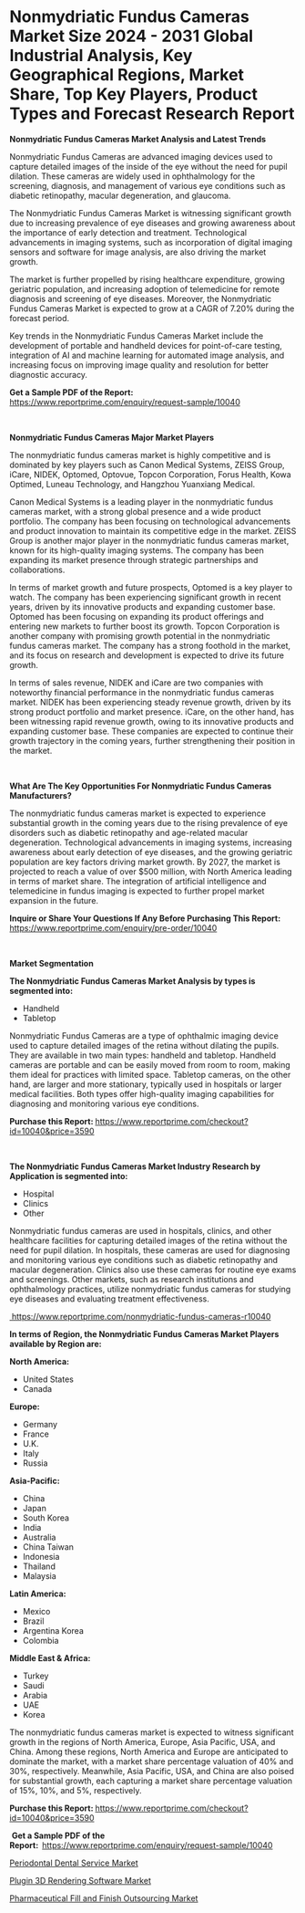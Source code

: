 <p><h1>Nonmydriatic Fundus Cameras Market Size 2024 - 2031 Global Industrial Analysis, Key Geographical Regions, Market Share, Top Key Players, Product Types and Forecast Research Report</h1></p><p><strong>Nonmydriatic Fundus Cameras Market Analysis and Latest Trends</strong></p>
<p><p>Nonmydriatic Fundus Cameras are advanced imaging devices used to capture detailed images of the inside of the eye without the need for pupil dilation. These cameras are widely used in ophthalmology for the screening, diagnosis, and management of various eye conditions such as diabetic retinopathy, macular degeneration, and glaucoma.</p><p>The Nonmydriatic Fundus Cameras Market is witnessing significant growth due to increasing prevalence of eye diseases and growing awareness about the importance of early detection and treatment. Technological advancements in imaging systems, such as incorporation of digital imaging sensors and software for image analysis, are also driving the market growth.</p><p>The market is further propelled by rising healthcare expenditure, growing geriatric population, and increasing adoption of telemedicine for remote diagnosis and screening of eye diseases. Moreover, the Nonmydriatic Fundus Cameras Market is expected to grow at a CAGR of 7.20% during the forecast period.</p><p>Key trends in the Nonmydriatic Fundus Cameras Market include the development of portable and handheld devices for point-of-care testing, integration of AI and machine learning for automated image analysis, and increasing focus on improving image quality and resolution for better diagnostic accuracy.</p></p>
<p><strong>Get a Sample PDF of the Report:&nbsp;</strong> <a href="https://www.reportprime.com/enquiry/request-sample/10040">https://www.reportprime.com/enquiry/request-sample/10040</a></p>
<p>&nbsp;</p>
<p><strong>Nonmydriatic Fundus Cameras Major Market Players</strong></p>
<p><p>The nonmydriatic fundus cameras market is highly competitive and is dominated by key players such as Canon Medical Systems, ZEISS Group, iCare, NIDEK, Optomed, Optovue, Topcon Corporation, Forus Health, Kowa Optimed, Luneau Technology, and Hangzhou Yuanxiang Medical. </p><p>Canon Medical Systems is a leading player in the nonmydriatic fundus cameras market, with a strong global presence and a wide product portfolio. The company has been focusing on technological advancements and product innovation to maintain its competitive edge in the market. ZEISS Group is another major player in the nonmydriatic fundus cameras market, known for its high-quality imaging systems. The company has been expanding its market presence through strategic partnerships and collaborations.</p><p>In terms of market growth and future prospects, Optomed is a key player to watch. The company has been experiencing significant growth in recent years, driven by its innovative products and expanding customer base. Optomed has been focusing on expanding its product offerings and entering new markets to further boost its growth. Topcon Corporation is another company with promising growth potential in the nonmydriatic fundus cameras market. The company has a strong foothold in the market, and its focus on research and development is expected to drive its future growth.</p><p>In terms of sales revenue, NIDEK and iCare are two companies with noteworthy financial performance in the nonmydriatic fundus cameras market. NIDEK has been experiencing steady revenue growth, driven by its strong product portfolio and market presence. iCare, on the other hand, has been witnessing rapid revenue growth, owing to its innovative products and expanding customer base. These companies are expected to continue their growth trajectory in the coming years, further strengthening their position in the market.</p></p>
<p>&nbsp;</p>
<p><strong>What Are The Key Opportunities For Nonmydriatic Fundus Cameras Manufacturers?</strong></p>
<p><p>The nonmydriatic fundus cameras market is expected to experience substantial growth in the coming years due to the rising prevalence of eye disorders such as diabetic retinopathy and age-related macular degeneration. Technological advancements in imaging systems, increasing awareness about early detection of eye diseases, and the growing geriatric population are key factors driving market growth. By 2027, the market is projected to reach a value of over $500 million, with North America leading in terms of market share. The integration of artificial intelligence and telemedicine in fundus imaging is expected to further propel market expansion in the future.</p></p>
<p><strong>Inquire or Share Your Questions If Any Before Purchasing This Report:</strong> <a href="https://www.reportprime.com/enquiry/pre-order/10040">https://www.reportprime.com/enquiry/pre-order/10040</a></p>
<p>&nbsp;</p>
<p><strong>Market Segmentation</strong></p>
<p><strong>The Nonmydriatic Fundus Cameras Market Analysis by types is segmented into:</strong></p>
<p><ul><li>Handheld</li><li>Tabletop</li></ul></p>
<p><p>Nonmydriatic Fundus Cameras are a type of ophthalmic imaging device used to capture detailed images of the retina without dilating the pupils. They are available in two main types: handheld and tabletop. Handheld cameras are portable and can be easily moved from room to room, making them ideal for practices with limited space. Tabletop cameras, on the other hand, are larger and more stationary, typically used in hospitals or larger medical facilities. Both types offer high-quality imaging capabilities for diagnosing and monitoring various eye conditions.</p></p>
<p><strong>Purchase this Report:&nbsp;</strong><a href="https://www.reportprime.com/checkout?id=10040&price=3590">https://www.reportprime.com/checkout?id=10040&price=3590</a></p>
<p>&nbsp;</p>
<p><strong>The Nonmydriatic Fundus Cameras Market Industry Research by Application is segmented into:</strong></p>
<p><ul><li>Hospital</li><li>Clinics</li><li>Other</li></ul></p>
<p><p>Nonmydriatic fundus cameras are used in hospitals, clinics, and other healthcare facilities for capturing detailed images of the retina without the need for pupil dilation. In hospitals, these cameras are used for diagnosing and monitoring various eye conditions such as diabetic retinopathy and macular degeneration. Clinics also use these cameras for routine eye exams and screenings. Other markets, such as research institutions and ophthalmology practices, utilize nonmydriatic fundus cameras for studying eye diseases and evaluating treatment effectiveness.</p></p>
<p><a href="https://www.reportprime.com/nonmydriatic-fundus-cameras-r10040">&nbsp;https://www.reportprime.com/nonmydriatic-fundus-cameras-r10040</a></p>
<p><strong>In terms of Region, the Nonmydriatic Fundus Cameras Market Players available by Region are:</strong></p>
<p>
    <p> <strong> North America: </strong>
        <ul>
            <li>United States</li>
            <li>Canada</li>
        </ul>
        </p> 
    <p> <strong> Europe: </strong>
        <ul>
            <li>Germany</li>
            <li>France</li>
            <li>U.K.</li>
            <li>Italy</li>
            <li>Russia</li>
        </ul>
        </p> 
    <p> <strong> Asia-Pacific: </strong>
        <ul>
            <li>China</li>
            <li>Japan</li>
            <li>South Korea</li>
            <li>India</li>
            <li>Australia</li>
            <li>China Taiwan</li>
            <li>Indonesia</li>
            <li>Thailand</li>
            <li>Malaysia</li>
        </ul>
        </p> 
    <p> <strong> Latin America: </strong>
        <ul>
            <li>Mexico</li>
            <li>Brazil</li>
            <li>Argentina Korea</li>
            <li>Colombia</li>
        </ul>
        </p> 
    <p> <strong> Middle East & Africa: </strong>
        <ul>
            <li>Turkey</li>
            <li>Saudi</li>
            <li>Arabia</li>
            <li>UAE</li>
            <li>Korea</li>
        </ul>
    </p>
    </p>
<p><p>The nonmydriatic fundus cameras market is expected to witness significant growth in the regions of North America, Europe, Asia Pacific, USA, and China. Among these regions, North America and Europe are anticipated to dominate the market, with a market share percentage valuation of 40% and 30%, respectively. Meanwhile, Asia Pacific, USA, and China are also poised for substantial growth, each capturing a market share percentage valuation of 15%, 10%, and 5%, respectively.</p></p>
<p><strong>Purchase this Report: </strong><a href="https://www.reportprime.com/checkout?id=10040&price=3590">https://www.reportprime.com/checkout?id=10040&price=3590</a></p>
<p>&nbsp;<strong>Get a Sample PDF of the Report:&nbsp;&nbsp;</strong><a href="https://www.reportprime.com/enquiry/request-sample/10040">https://www.reportprime.com/enquiry/request-sample/10040</a></p>
<p><strong></strong></p>
<p><p><a href="https://view.publitas.com/reportprime-1/periodontal-dental-service-market-trends-focusing-on-periodontal-dental-service-market-insight-and-forecast-analysis-2024-2031/">Periodontal Dental Service Market</a></p><p><a href="https://view.publitas.com/reportprime-1/plugin-3d-rendering-software-market-size-share-analysis-growth-trends-forecast-2024-2031/">Plugin 3D Rendering Software Market</a></p><p><a href="https://view.publitas.com/reportprime-1/global-pharmaceutical-fill-and-finish-outsourcing-market-size-share-analysis-by-product-type-by-application-by-region-forecasts-2024-2031/">Pharmaceutical Fill and Finish Outsourcing Market</a></p></p>